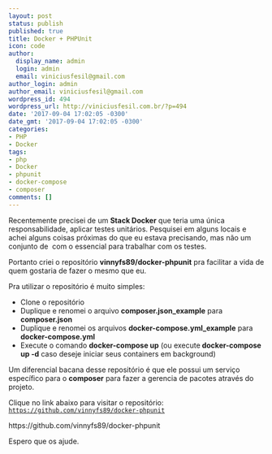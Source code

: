 ```yaml
---
layout: post
status: publish
published: true
title: Docker + PHPUnit
icon: code
author:
  display_name: admin
  login: admin
  email: viniciusfesil@gmail.com
author_login: admin
author_email: viniciusfesil@gmail.com
wordpress_id: 494
wordpress_url: http://viniciusfesil.com.br/?p=494
date: '2017-09-04 17:02:05 -0300'
date_gmt: '2017-09-04 17:02:05 -0300'
categories:
- PHP
- Docker
tags:
- php
- Docker
- phpunit
- docker-compose
- composer
comments: []
---
```

<p>Recentemente precisei de um <strong>Stack Docker</strong> que teria uma &uacute;nica responsabilidade, aplicar testes unit&aacute;rios. Pesquisei em alguns locais e achei alguns coisas pr&oacute;ximas do que eu estava precisando, mas n&atilde;o um conjunto de &nbsp;com o essencial para trabalhar com os testes.</p>
<p>Portanto criei o reposit&oacute;rio <strong>vinnyfs89/docker-phpunit</strong> pra facilitar a vida de quem gostaria de fazer o mesmo que eu.</p>
<p>Pra utilizar o reposit&oacute;rio &eacute; muito simples:</p>
<ul>
<li>Clone o reposit&oacute;rio</li>
<li>Duplique e renomei o arquivo <strong>composer.json_example</strong> para <strong>composer.json</strong></li>
<li>Duplique e renomei os arquivos <strong>docker-compose.yml_example</strong> para <strong>docker-compose.yml</strong></li>
<li>Execute o comando <strong>docker-compose up</strong> (ou execute<strong> docker-compose up -d</strong> caso deseje iniciar seus containers em background)</li>
</ul>
<p>Um diferencial bacana desse reposit&oacute;rio &eacute; que ele possui um servi&ccedil;o espec&iacute;fico para o <strong>composer</strong> para fazer a gerencia de pacotes atrav&eacute;s do projeto.</p>
<p>Clique no link abaixo para visitar o reposit&oacute;rio: <a href="https://github.com/vinnyfs89/docker-phpunit"><code>https://github.com/vinnyfs89/docker-phpunit</code></a></p>
<p>https://github.com/vinnyfs89/docker-phpunit</p>
<p>Espero que os ajude.</p>
<p>&nbsp;</p>
